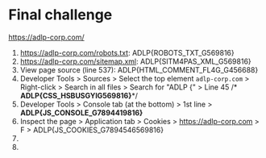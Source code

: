 # Final challenge

https://adlp-corp.com/

1. https://adlp-corp.com/robots.txt: ADLP{ROBOTS_TXT_G569816}
2. https://adlp-corp.com/sitemap.xml: ADLP{SITM4PAS_XML_G569816}
3. View page source (line 537): ADLP{HTML_COMMENT_FL4G_G456688}
4. Developer Tools > Sources > Select the top element `adlp-corp.com` > Right-click > Search in all files > Search for "ADLP {" > Line 45 /* **ADLP{CSS_HSBUSGYIG569816}***/
5. Developer Tools > Console tab (at the bottom) > 1st line > **ADLP{JS_CONSOLE_G7894419816}**
6. Inspect the page > Application tab > Cookies > https://adlp-corp.com > F > ADLP{JS_COOKIES_G7894546569816}
7.
8. 